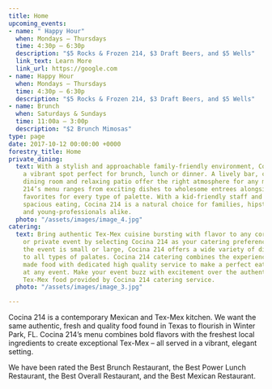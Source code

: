 ```yaml
---
title: Home
upcoming_events:
- name: " Happy Hour"
  when: Mondays – Thursdays
  time: 4:30p – 6:30p
  description: "$5 Rocks & Frozen 214, $3 Draft Beers, and $5 Wells"
  link_text: Learn More
  link_url: https://google.com
- name: Happy Hour
  when: Mondays – Thursdays
  time: 4:30p – 6:30p
  description: "$5 Rocks & Frozen 214, $3 Draft Beers, and $5 Wells"
- name: Brunch
  when: Saturdays & Sundays
  time: 11:00a – 3:00p
  description: "$2 Brunch Mimosas"
type: page
date: 2017-10-12 00:00:00 +0000
forestry_title: Home
private_dining:
  text: With a stylish and approachable family-friendly environment, Cocina 214 is
    a vibrant spot perfect for brunch, lunch or dinner. A lively bar, contemporary
    dining room and relaxing patio offer the right atmosphere for any mood. Cocina
    214’s menu ranges from exciting dishes to wholesome entrees alongside traditional
    favorites for every type of palette. With a kid-friendly staff and comfortable,
    spacious eating, Cocina 214 is a natural choice for families, hipsters, foodies
    and young-professionals alike.
  photo: "/assets/images/image_4.jpg"
catering:
  text: Bring authentic Tex-Mex cuisine bursting with flavor to any corporate, wedding
    or private event by selecting Cocina 214 as your catering preference. Whether
    the event is small or large, Cocina 214 offers a wide variety of dishes that caters
    to all types of palates. Cocina 214 catering combines the experience of freshly
    made food with dedicated high quality service to make a perfect eating experience
    at any event. Make your event buzz with excitement over the authentic and deliciousness
    Tex-Mex food provided by Cocina 214 catering service.
  photo: "/assets/images/image_3.jpg"

---
```

Cocina 214 is a contemporary Mexican and Tex-Mex kitchen. We want the same authentic, fresh and quality food found in Texas to flourish in Winter Park, FL. Cocina 214’s menu combines bold flavors with the freshest local ingredients to create exceptional Tex-Mex &ndash; all served in a vibrant, elegant setting.

We have been rated the Best Brunch Restaurant, the Best Power Lunch Restaurant, the Best Overall Restaurant, and the Best Mexican Restaurant.
